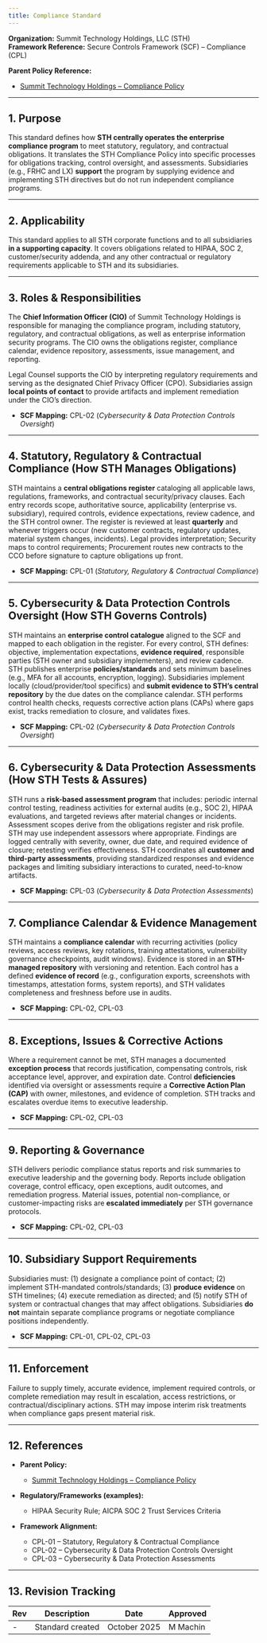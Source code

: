 ```yaml
---
title: Compliance Standard
---
```


**Organization:** Summit Technology Holdings, LLC (STH)  
**Framework Reference:** Secure Controls Framework (SCF) – Compliance (CPL)

**Parent Policy Reference:**

- [Summit Technology Holdings – Compliance Policy](departments/information-security/policies/08-cpl/)

---

## 1. Purpose

This standard defines how **STH centrally operates the enterprise compliance program** to meet statutory, regulatory, and contractual obligations. It translates the STH Compliance Policy into specific processes for obligations tracking, control oversight, and assessments. Subsidiaries (e.g., FRHC and LX) **support** the program by supplying evidence and implementing STH directives but do not run independent compliance programs.

---

## 2. Applicability

This standard applies to all STH corporate functions and to all subsidiaries **in a supporting capacity**. It covers obligations related to HIPAA, SOC 2, customer/security addenda, and any other contractual or regulatory requirements applicable to STH and its subsidiaries.

---

## 3. Roles & Responsibilities

The **Chief Information Officer (CIO)** of Summit Technology Holdings is responsible for managing the compliance program, including statutory, regulatory, and contractual obligations, as well as enterprise information security programs. The CIO owns the obligations register, compliance calendar, evidence repository, assessments, issue management, and reporting.  

Legal Counsel supports the CIO by interpreting regulatory requirements and serving as the designated Chief Privacy Officer (CPO). Subsidiaries assign **local points of contact** to provide artifacts and implement remediation under the CIO’s direction.  

- **SCF Mapping:** CPL-02 (*Cybersecurity & Data Protection Controls Oversight*)

---

## 4. Statutory, Regulatory & Contractual Compliance (How STH Manages Obligations)

STH maintains a **central obligations register** cataloging all applicable laws, regulations, frameworks, and contractual security/privacy clauses. Each entry records scope, authoritative source, applicability (enterprise vs. subsidiary), required controls, evidence expectations, review cadence, and the STH control owner. The register is reviewed at least **quarterly** and whenever triggers occur (new customer contracts, regulatory updates, material system changes, incidents). Legal provides interpretation; Security maps to control requirements; Procurement routes new contracts to the CCO before signature to capture obligations up front.

- **SCF Mapping:** CPL-01 (*Statutory, Regulatory & Contractual Compliance*)

---

## 5. Cybersecurity & Data Protection Controls Oversight (How STH Governs Controls)

STH maintains an **enterprise control catalogue** aligned to the SCF and mapped to each obligation in the register. For every control, STH defines: objective, implementation expectations, **evidence required**, responsible parties (STH owner and subsidiary implementers), and review cadence. STH publishes enterprise **policies/standards** and sets minimum baselines (e.g., MFA for all accounts, encryption, logging). Subsidiaries implement locally (cloud/provider/tool specifics) and **submit evidence to STH’s central repository** by the due dates on the compliance calendar. STH performs control health checks, requests corrective action plans (CAPs) where gaps exist, tracks remediation to closure, and validates fixes.

- **SCF Mapping:** CPL-02 (*Cybersecurity & Data Protection Controls Oversight*)

---

## 6. Cybersecurity & Data Protection Assessments (How STH Tests & Assures)

STH runs a **risk-based assessment program** that includes: periodic internal control testing, readiness activities for external audits (e.g., SOC 2), HIPAA evaluations, and targeted reviews after material changes or incidents. Assessment scopes derive from the obligations register and risk profile. STH may use independent assessors where appropriate. Findings are logged centrally with severity, owner, due date, and required evidence of closure; retesting verifies effectiveness. STH coordinates all **customer and third-party assessments**, providing standardized responses and evidence packages and limiting subsidiary interactions to curated, need-to-know artifacts.

- **SCF Mapping:** CPL-03 (*Cybersecurity & Data Protection Assessments*)

---

## 7. Compliance Calendar & Evidence Management

STH maintains a **compliance calendar** with recurring activities (policy reviews, access reviews, key rotations, training attestations, vulnerability governance checkpoints, audit windows). Evidence is stored in an **STH-managed repository** with versioning and retention. Each control has a defined **evidence of record** (e.g., configuration exports, screenshots with timestamps, attestation forms, system reports), and STH validates completeness and freshness before use in audits.

- **SCF Mapping:** CPL-02, CPL-03

---

## 8. Exceptions, Issues & Corrective Actions

Where a requirement cannot be met, STH manages a documented **exception process** that records justification, compensating controls, risk acceptance level, approver, and expiration date. Control **deficiencies** identified via oversight or assessments require a **Corrective Action Plan (CAP)** with owner, milestones, and evidence of completion. STH tracks and escalates overdue items to executive leadership.

- **SCF Mapping:** CPL-02, CPL-03

---

## 9. Reporting & Governance

STH delivers periodic compliance status reports and risk summaries to executive leadership and the governing body. Reports include obligation coverage, control efficacy, open exceptions, audit outcomes, and remediation progress. Material issues, potential non-compliance, or customer-impacting risks are **escalated immediately** per STH governance protocols.

- **SCF Mapping:** CPL-02, CPL-03

---

## 10. Subsidiary Support Requirements

Subsidiaries must: (1) designate a compliance point of contact; (2) implement STH-mandated controls/standards; (3) **produce evidence** on STH timelines; (4) execute remediation as directed; and (5) notify STH of system or contractual changes that may affect obligations. Subsidiaries **do not** maintain separate compliance programs or negotiate compliance positions independently.

- **SCF Mapping:** CPL-01, CPL-02, CPL-03

---

## 11. Enforcement

Failure to supply timely, accurate evidence, implement required controls, or complete remediation may result in escalation, access restrictions, or contractual/disciplinary actions. STH may impose interim risk treatments when compliance gaps present material risk.

---

## 12. References

- **Parent Policy:**  
  - [Summit Technology Holdings – Compliance Policy](departments/information-security/policies/08-cpl/)

- **Regulatory/Frameworks (examples):**  
  - HIPAA Security Rule; AICPA SOC 2 Trust Services Criteria  

- **Framework Alignment:**  
  - CPL-01 – Statutory, Regulatory & Contractual Compliance  
  - CPL-02 – Cybersecurity & Data Protection Controls Oversight  
  - CPL-03 – Cybersecurity & Data Protection Assessments

---

## 13. Revision Tracking

| Rev | Description        | Date         | Approved |
| --- | ------------------ | ------------ | -------- |
| -   | Standard created   | October 2025 | M Machin |
